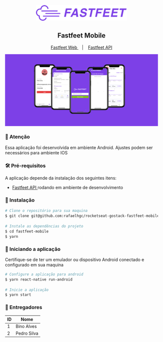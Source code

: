 <h1 align="center">
  <img alt="Fastfeet" title="Fastfeet" src=".github/logo.png" width="300px" />
</h1>

<h2 align="center">
  Fastfeet Mobile
</h2>

<p align="center">
  <a href="https://github.com/rafaelhgc/rocketseat-gostack-fastfeet-web">
    Fastfeet Web
  </a>
  &nbsp;&nbsp;&nbsp;|&nbsp;&nbsp;&nbsp;
  <a href="https://github.com/rafaelhgc/rocketseat-gostack-fastfeet-api">
    Fastfeet API
  </a>
</p>

<img src=".github/welcome.png" >

<h3>🛑 Atenção</h3>
<p>
  Essa aplicação foi desenvolvida em ambiente Android.
  Ajustes podem ser necessários para ambiente IOS
</p>

<h3>🛠 Pré-requisitos</h3>
<p>
  A aplicação depende da instalação dos seguintes itens:
</p>

<ul>
  <li><a href="https://github.com/rafaelhgc/rocketseat-gostack-fastfeet-api">
    Fastfeet API
  </a> rodando em ambiente de desenvolvimento
  </li>
</ul>

<h3>💽 Instalação</h3>

```sh
# Clone o repositório para sua maquina
$ git clone git@github.com:rafaelhgc/rocketseat-gostack-fastfeet-mobile.git fastfeet-mobile

# Instale as dependências do projeto
$ cd fastfeet-mobile
$ yarn
```

<h3>🚀 Iniciando a aplicação</h3>

Certifique-se de ter um emulador ou dispositivo Android conectado e configurado em sua maquina

```sh
# Configure a aplicação para android
$ yarn react-native run-android

# Inicie a aplicação
$ yarn start
```

<h3>🚚 Entregadores</h3>
<table>
  <thead>
    <tr>
      <th>ID</th>
      <th>Nome</th>
    </tr>
  </thead>
  <tboby>
    <tr>
      <td>1</td>
      <td>Bino Alves</td>
    </tr>
    <tr>
      <td>2</td>
      <td>Pedro Silva</td>
    </tr>
  </tbody>
</table>
